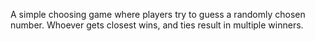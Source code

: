 A simple choosing game where players try to guess a randomly chosen number. Whoever gets closest wins, and ties result in multiple winners.
